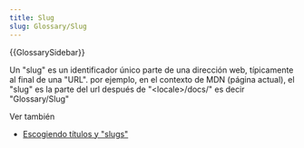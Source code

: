 ```yaml
---
title: Slug
slug: Glossary/Slug
---
```


{{GlossarySidebar}}

Un "slug" es un identificador único parte de una dirección web, típicamente al final de una "URL". por ejemplo, en el contexto de MDN (página actual), el "slug" es la parte del url después de "\<locale>/docs/" es decir "Glossary/Slug"

Ver también

- [Escogiendo títulos y "slugs"](/es/docs/MDN/Contribute/Guidelines/Writing_style_guide#Choosing_titles_and_slugs)
